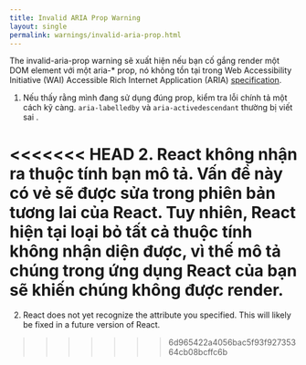```yaml
---
title: Invalid ARIA Prop Warning
layout: single
permalink: warnings/invalid-aria-prop.html
---
```


The invalid-aria-prop warning sẽ xuất hiện nếu bạn cố gắng render một DOM element với một aria-* prop, nó không tồn tại trong Web Accessibility Initiative (WAI) Accessible Rich Internet Application (ARIA) [specification](https://www.w3.org/TR/wai-aria-1.1/#states_and_properties).

1. Nếu thấy rằng mình đang sử dụng đúng prop, kiểm tra lỗi chính tả một cách kỹ càng. `aria-labelledby` và `aria-activedescendant` thường bị viết sai .

<<<<<<< HEAD
2. React không nhận ra thuộc tính bạn mô tả. Vấn đề này có vẻ sẽ được sửa trong phiên bản tương lai của React. Tuy nhiên, React hiện tại loại bỏ tất cả thuộc tính không nhận diện được, vì thế mô tả chúng trong ứng dụng React của bạn sẽ khiến chúng không được render.
=======
2. React does not yet recognize the attribute you specified. This will likely be fixed in a future version of React.
>>>>>>> 6d965422a4056bac5f93f92735364cb08bcffc6b
